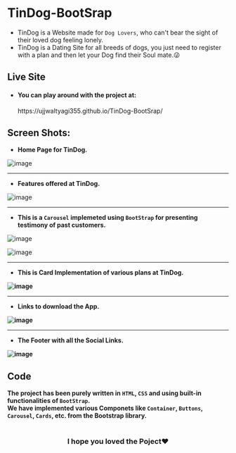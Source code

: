 # TinDog-BootSrap
* TinDog is a Website made for `Dog Lovers`, who can't bear the sight of their loved dog feeling lonely.<br />
* TinDog is a Dating Site for all breeds of dogs, you just need to register with a plan and then let your Dog find their Soul mate.😜<br />

## Live Site
* <h4>You can play around with the project at:</h4>
       https://ujjwaltyagi355.github.io/TinDog-BootSrap/

## Screen Shots:

* <strong>Home Page for TinDog.</strong>


![image](https://user-images.githubusercontent.com/61249902/109505321-7cbdf500-7ac2-11eb-9a03-395e6a2c828b.png)

---

* <strong>Features offered at TinDog.</strong>


![image](https://user-images.githubusercontent.com/61249902/109505541-b4c53800-7ac2-11eb-9d64-9a96bf80fd89.png)

---
 
* <strong>This is a `Carousel` implemeted using `BootStrap` for presenting testimony of past customers.</strong>

![image](https://user-images.githubusercontent.com/61249902/109505684-dde5c880-7ac2-11eb-8160-653a0f150994.png)

![image](https://user-images.githubusercontent.com/61249902/109505756-f229c580-7ac2-11eb-8223-24804147397e.png)

---

* <strong>This is Card Implementation of various plans at TinDog.<strong>

![image](https://user-images.githubusercontent.com/61249902/109506582-ce1ab400-7ac3-11eb-9659-8200e2673b8a.png)

---


* <strong>Links to download the App.<strong>

![image](https://user-images.githubusercontent.com/61249902/109506681-ec80af80-7ac3-11eb-9873-8c6513fca4da.png)

---


* <strong>The Footer with all the Social Links.<strong>

![image](https://user-images.githubusercontent.com/61249902/109507180-7597e680-7ac4-11eb-99d4-0e6fc05c12a1.png)



## Code
The project has been purely written in `HTML`, `CSS` and using built-in functionalities of `BootStrap`.<br />
We have implemented various Componets like `Container`, `Buttons`, `Carousel`, `Cards`, etc. from the Bootstrap library.
<br/>
<br />
<h3 align="center"> I hope you loved the Poject❤️</h3>
